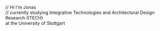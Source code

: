 // Hi I'm Jonas <br>
// currently studying Integrative Technologies and Architectural Design Research (ITECH)<br>
   at the University of Stuttgart
